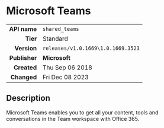 # Microsoft Teams
| | |
|-:|-|
|**API name**|`shared_teams`|
|**Tier**|Standard|
|**Version**|`releases/v1.0.1669\1.0.1669.3523`|
|**Publisher**|**Microsoft**|
|**Created**|Thu Sep 06 2018|
|**Changed**|Fri Dec 08 2023|

## Description
Microsoft Teams enables you to get all your content, tools and conversations in the Team workspace with Office 365.
